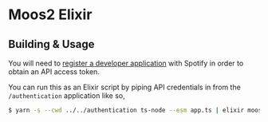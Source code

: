 # Moos2 Elixir

## Building & Usage

You will need to [register a developer application](https://developer.spotify.com/documentation/web-api) with Spotify in order to obtain an API access token.

You can run this as an Elixir script by piping API credentials in from the `/authentication` application like so,

```sh
$ yarn -s --cwd ../../authentication ts-node --esm app.ts | elixir moos2.exs [URL] [PLAYLIST_NAME]
```
